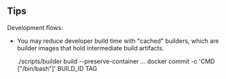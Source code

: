 ## Tips

Development flows:

  * You may reduce developer build time with "cached" builders, which
    are builder images that hold intermediate build artifacts.

      ./scripts/builder build --preserve-container ...
      docker commit -c 'CMD ["/bin/bash"]' BUILD_ID TAG
